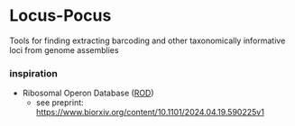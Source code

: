 # Locus-Pocus
Tools for finding extracting barcoding and other taxonomically informative loci from genome assemblies



### inspiration
- Ribosomal Operon Database ([ROD](https://github.com/krabberod/ROD))
    - see preprint: https://www.biorxiv.org/content/10.1101/2024.04.19.590225v1
